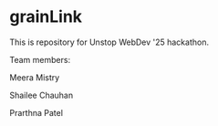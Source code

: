 # grainLink
This is repository for Unstop WebDev '25 hackathon.

Team members:

Meera Mistry

Shailee Chauhan

Prarthna Patel
